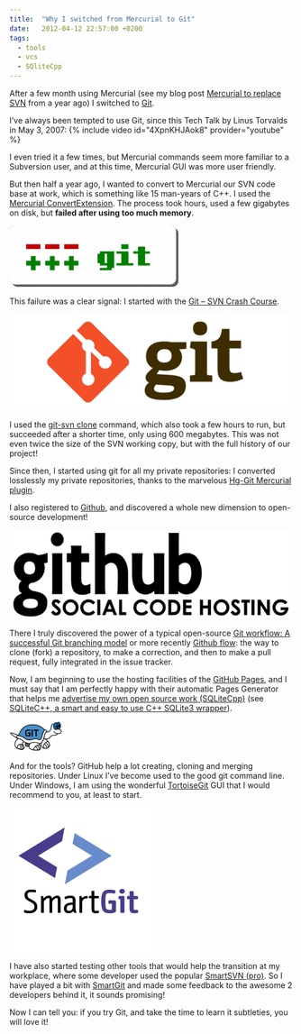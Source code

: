 ```yaml
---
title:  "Why I switched from Mercurial to Git"
date:   2012-04-12 22:57:00 +0200
tags:
  - tools
  - vcs
  - SQliteCpp
---
```


After a few month using Mercurial (see my blog post [Mercurial to replace SVN][SwitchToMercurial] from a year ago) I switched to [Git][Git].

I’ve always been tempted to use Git, since this Tech Talk by Linus Torvalds in May 3, 2007:
{% include video id="4XpnKHJAok8" provider="youtube" %}

I even tried it a few times, but Mercurial commands seem more familiar to a Subversion user, and at this time, Mercurial GUI was more user friendly.

But then half a year ago, I wanted to convert to Mercurial our SVN code base at work, which is something like 15 man-years of C++.
I used the [Mercurial ConvertExtension](http://mercurial.selenic.com/wiki/ConvertExtension#Converting_from_Subversion). The process took hours, used a few gigabytes on disk, but **failed after using too much memory**.

![Old Git Logo](/assets/images/Git-logo-300x109.png)

This failure was a clear signal: I started with the [Git – SVN Crash Course](http://git-scm.com/course/svn.html).

![New Git Logo](/assets/images/git-logo-2color-lightbg%402x.png)

I used the [git-svn clone](https://git-scm.com/book/en/v2/Git-and-Other-Systems-Migrating-to-Git) command, which also took a few hours to run, but succeeded after a shorter time, only using 600 megabytes. This was not even twice the size of the SVN working copy, but with the full history of our project!

Since then, I started using git for all my private repositories: I converted losslessly my private repositories, thanks to the marvelous [Hg-Git Mercurial plugin](https://hg-git.github.io/).

I also registered to [Github][Github], and discovered a whole new dimension to open-source development!

![Github Logo](/assets/images/github_logo.png)

There I truly discovered the power of a typical open-source [Git workflow: A successful Git branching model](http://nvie.com/posts/a-successful-git-branching-model/) or more recently [Github flow](https://docs.github.com/en/get-started/quickstart/github-flow): the way to clone (fork) a repository, to make a correction, and then to make a pull request, fully integrated in the issue tracker.

Now, I am beginning to use the hosting facilities of the [GitHub Pages](https://pages.github.com/), and I must say that I am perfectly happy with their automatic Pages Generator that helps me [advertise my own open source work (SQLiteCpp)](http://srombauts.github.io/SQLiteCpp/) (see [SQLiteC++, a smart and easy to use C++ SQLite3 wrapper][SQLiteCpp]).

![Tortoise Git Logo](/assets/images/TortoiseGit-logo.png)

And for the tools? GitHub help a lot creating, cloning and merging repositories. Under Linux I’ve become used to the good git command line. Under Windows, I am using the wonderful [TortoiseGit][TortoiseGit] GUI that I would recommend to you, at least to start.

![SmartGit Logo](/assets/images/smartgit_logo.png)

I have also started testing other tools that would help the transition at my workplace, where some developer used the popular [SmartSVN (pro)][SmartSVN]. So I have played a bit with [SmartGit][SmartGit] and made some feedback to the awesome 2 developers behind it, it sounds promising!

Now I can tell you: if you try Git, and take the time to learn it subtleties, you will love it!

[Git]: https://git-scm.org/
[Github]: https://github.com/
[TortoiseGit]: https://tortoisegit.org/
[SmartSVN]: https://www.smartsvn.com/
[SmartGit]: https://www.syntevo.com/smartgit/

[SwitchToMercurial]: /2011/02/20/mercurial-to-replace-svn/
[SQLiteCpp]: /2012/04/04/SQLiteCpp-0.1.0/
